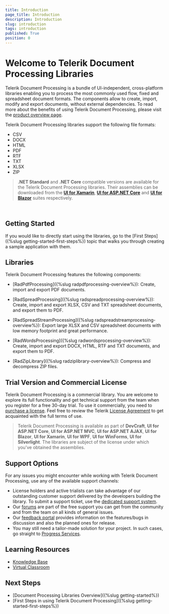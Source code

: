 ```yaml
---
title: Introduction
page_title: Introduction
description: Introduction
slug: introduction
tags: introduction
published: True
position: 0
---
```


# Welcome to Telerik Document Processing Libraries

Telerik Document Processing is a bundle of UI-independent, cross-platform libraries enabling you to process the most commonly used flow, fixed and spreadsheet document formats. The components allow to create, import, modify and export documents, without external dependencies. To read more about the benefits of using Telerik Document Processing, please visit the [product overview page](https://www.telerik.com/document-processing-libraries).



Telerik Document Processing libraries support the following file formats:

* CSV
* DOCX
* HTML
* PDF
* RTF
* TXT
* XLSX
* ZIP
 
>**.NET Standard** and **.NET Core** compatible versions are available for the Telerik Document Processing libraries. Their assemblies can be downloaded from the **[UI for Xamarin](https://www.telerik.com/xamarin-ui)**, **[UI for ASP.NET Core](https://www.telerik.com/aspnet-core-ui)** and **[UI for Blazor](https://www.telerik.com/blazor-ui)** suites respectively.

<style>
/* Document Processing download trial button */
div#document_processing_trial {
	text-align: center !important;
}

div#document_processing_trial .document_processing_download_btn {	
	color: #fff;
	background-color: #e74b3c;
	padding:.44em .9em .52em;
	font-size: 20px;
	font-weight:400;
	letter-spacing:-.025em;
	position:relative;
	display:inline-block;
	line-height:1.2;
	-webkit-transition:color .2s ease,background-color .2s ease;
	transition:color .2s ease,background-color .2s ease;
	border-radius:2px;
	-webkit-appearance:none;
	font-family:Metric,Arial,Gadget,sans-serif;
	text-align:center	
}
</style>

<script type="text/javascript">

  $(document).ready(function(){
	  var mac = navigator.userAgent.match(/(Mac)/i);
	  var $btnWin = $(".js-btnWin");
	  var $btnOSX = $(".js-btnOSX");

	  if (mac) {
		$btnOSX.show();
		$btnWin.hide();
	  } else {
		$btnOSX.hide();
		$btnWin.show();
	  }
  });

</script>

<div id="document_processing_trial">
<br />
<a href="https://www.telerik.com/download-trial-file/v2-b/devcraft-ultimate" class="document_processing_download_btn js-btnWin" style="display: none">Download Free Trial</a>
<a href="https://www.telerik.com/download-trial-file/v2-b/devcraft-ultimate" class="document_processing_download_btn js-btnOSX" style="display: none">Download Free Trial</a>
</div>

## Getting Started

If you would like to directly start using the libraries, go to the [First Steps]({%slug getting-started-first-steps%}) topic that walks you through creating a sample application with them.

## Libraries

Telerik Document Processing features the following components:

* [RadPdfProcessing]({%slug radpdfprocessing-overview%}): Create, import and export PDF documents.

* [RadSpreadProcessing]({%slug radspreadprocessing-overview%}): Create, import and export XLSX, CSV and TXT spreadsheet documents, and export them to PDF.

* [RadSpreadStreamProcessing]({%slug radspreadstreamprocessing-overview%}): Export large XLSX and CSV spreadsheet documents with low memory footprint and great performance.

* [RadWordsProcessing]({%slug radwordsprocessing-overview%}): Create, import and export DOCX, HTML, RTF and TXT documents, and export them to PDF.

* [RadZipLibrary]({%slug radziplibrary-overview%}): Compress and decompress ZIP files.

## Trial Version and Commercial License

Telerik Document Processing is a commercial library. You are welcome to explore its full functionality and get technical support from the team when you register for a free 30-day trial. To use it commercially, you need to [purchase a license](https://www.telerik.com/purchase.aspx). Feel free to review the Telerik [License Agreement](https://www.telerik.com/purchase/license-agreement/devcraft-complete-dlw-s) to get acquainted with the full terms of use.	

>Telerik Document Processing is available as part of **DevCraft**, **UI for ASP.NET Core**, **UI for ASP.NET MVC**, **UI for ASP.NET AJAX**, **UI for Blazor**, **UI for Xamarin**, **UI for WPF**, **UI for WinForms**, **UI for Silverlight**. The libraries are subject of the license under which you've obtained the assemblies.

## Support Options

For any issues you might encounter while working with Telerik Document Processing, use any of the available support channels:

* License holders and active trialists can take advantage of our outstanding customer support delivered by the developers building the library. To submit a support ticket, use the [dedicated support system](https://www.telerik.com/account/support-tickets?pid=1886&supcId=daf62541-57e0-b84c-8b5e-da9851c61873&fbp=false).
* Our [forums](https://www.telerik.com/forums/telerik-document-processing) are part of the free support you can get from the community and from the team on all kinds of general issues.
* Our [feedback portal](https://feedback.telerik.com/document-processing) provides information on the features/bugs in discussion and also the planned ones for release.
* You may still need a tailor-made solution for your project. In such cases, go straight to [Progress Services](https://www.progress.com/services).

## Learning Resources

* [Knowledge Base](https://docs.telerik.com/devtools/document-processing/knowledge-base)
* [Virtual Classroom](https://www.telerik.com/account/support/virtual-classroom)

## Next Steps

- [Document Processing Libraries Overview]({%slug getting-started%})
- [First Steps in using Telerik Document Processing]({%slug getting-started-first-steps%})
